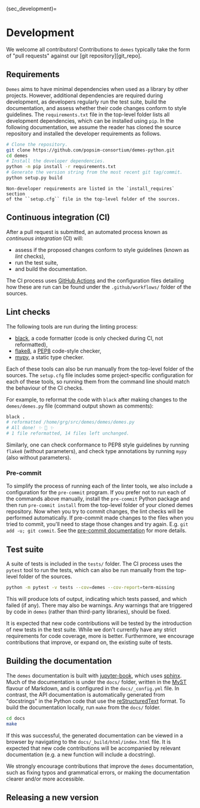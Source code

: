 (sec_development)=

# Development

We welcome all contributors! Contributions to `demes` typically take the form
of "pull requests" against our [git repository][git_repo].

## Requirements

`Demes` aims to have minimal dependencies when used as a library by other
projects. However, additional dependencies are required during development, as
developers regularly run the test suite, build the documentation, and assess
whether their code changes conform to style guidelines. The `requirements.txt`
file in the top-level folder lists all development dependencies, which can
be installed using `pip`. In the following documentation, we assume the reader
has cloned the source repository and installed the developer requirements as
follows.

```sh
# Clone the repository.
git clone https://github.com/popsim-consortium/demes-python.git
cd demes
# Install the developer dependencies.
python -m pip install -r requirements.txt
# Generate the version string from the most recent git tag/commit.
python setup.py build
```

```{note}
Non-developer requirements are listed in the `install_requires` section
of the ``setup.cfg`` file in the top-level folder of the sources.
```

## Continuous integration (CI)

After a pull request is submitted, an automated process known as
*continuous integration* (CI) will:

 * assess if the proposed changes conform to style guidelines (known as *lint* checks),
 * run the test suite,
 * and build the documentation.

The CI process uses
[GitHub Actions](https://docs.github.com/en/free-pro-team@latest/actions)
and the configuration files detailing how these are run can be found under the
`.github/workflows/` folder of the sources.

## Lint checks

The following tools are run during the linting process:

 * [black](https://black.readthedocs.io/), a code formatter
   (code is only checked during CI, not reformatted),
 * [flake8](https://flake8.pycqa.org/),
   a [PEP8](https://www.python.org/dev/peps/pep-0008/) code-style checker,
 * [mypy](http://mypy-lang.org/), a static type checker.

Each of these tools can also be run manually from the top-level folder of the
sources. The `setup.cfg` file includes some project-specific configuration
for each of these tools, so running them from the command line should match
the behaviour of the CI checks.

For example, to reformat the code with `black` after making changes to the
`demes/demes.py` file (command output shown as comments):

```sh
black .
# reformatted /home/grg/src/demes/demes/demes.py
# All done! ✨ 🍰 ✨
# 1 file reformatted, 14 files left unchanged.
```

Similarly, one can check conformance to PEP8 style guidelines by running
`flake8` (without parameters), and check type annotations by running
`mypy` (also without parameters).

### Pre-commit

To simplify the process of running each of the linter tools, we also
include a configuration for the `pre-commit` program. If you prefer not
to run each of the commands above manually, install the `pre-commit` Python
package and then run `pre-commit install` from the top-level folder of your
cloned demes repository. Now when you try to commit changes, the lint
checks will be performed automatically. If pre-commit made changes to the
files when you tried to commit, you'll need to stage those changes and
try again. E.g. `git add -u; git commit`.
See the [pre-commit documentation](https://pre-commit.com/) for more details.

## Test suite

A suite of tests is included in the `tests/` folder.
The CI process uses the `pytest` tool to run the tests, which can also be run
manually from the top-level folder of the sources.

```sh
python -m pytest -v tests --cov=demes --cov-report=term-missing
```

This will produce lots of output, indicating which tests passed, and which
failed (if any). There may also be warnings. Any warnings that are triggered
by code in `demes` (rather than third-party libraries), should be fixed.

It is expected that new code contributions will be tested by the introduction
of new tests in the test suite. While we don't currently have any strict
requirements for code coverage, more is better. Furthermore, we encourage
contributions that improve, or expand on, the existing suite of tests.


## Building the documentation

The `demes` documentation is built with [jupyter-book](https://jupyter-book.org/),
which uses [sphinx](https://www.sphinx-doc.org/).
Much of the documentation is under the `docs/` folder, written in the
[MyST](https://myst-parser.readthedocs.io/en/latest/) flavour of Markdown,
and is configured in the `docs/_config.yml` file.
In contrast, the API documentation is automatically generated from "docstrings"
in the Python code that use the
[reStructuredText](https://docutils.sourceforge.io/docs/ref/rst/restructuredtext.html)
format. To build the documentation locally, run `make` from the `docs/` folder.

```sh
cd docs
make
```

If this was successful, the generated documentation can be viewed in a browser
by navigating to the `docs/_build/html/index.html` file. It is expected that
new code contributions will be accompanied by relevant documentation (e.g. a
new function will include a docstring).

We strongly encourage contributions that improve the `demes` documentation,
such as fixing typos and grammatical errors, or making the documentation
clearer and/or more accessible.


## Releasing a new version

```{include} release.md
```

